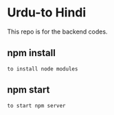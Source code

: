 # Urdu-to Hindi
This repo is for the backend codes.
##  npm install 
    to install node modules
##  npm start
    to start npm server

